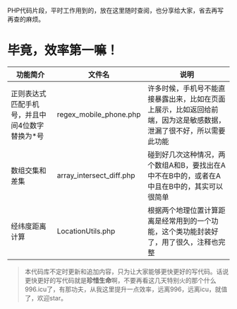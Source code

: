 PHP代码片段，平时工作用到的，放在这里随时查阅，也分享给大家，省去再写再查的麻烦。

# 毕竟，效率第一嘛！


| 功能简介 | 文件名 | 说明 |
| ------- | ------| ---- |
| 正则表达式匹配手机号，并且中间4位数字替换为*号 | regex_mobile_phone.php | 许多时候，手机号不能直接暴露出来，比如在页面上展示，比如返回给前端，因为这是敏感数据，泄漏了很不好，所以需要此功能 |
| 数组交集和差集 | array_intersect_diff.php | 碰到好几次这种情况，两个数组A和B，要找出在A中不在B中的，或者在A中且在B中的，其实可以很简单 |
| 经纬度距离计算 | LocationUtils.php | 根据两个地理位置计算距离是经常用到的一个功能，这个类功能封装好了，用了很久，注释也完整 |



> 本代码库不定时更新和追加内容，只为让大家能够更快更好的写代码。话说更快更好的写代码就是**珍惜生命**啊，不要再看这几天特别火的那个什么996.icu了，有那功夫，从我这里提升一点效率，远离996，远离icu，就值了，欢迎star。